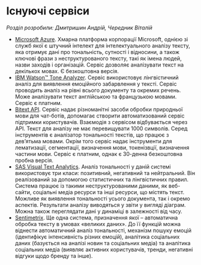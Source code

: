 # Існуючі сервіси
*Розділ розробили: Дмитришин Андрій, Чередник Віталій*
* [Microsoft Azure](https://azure.microsoft.com/ru-ru/services/cognitive-services/text-analytics/). Хмарна платформа корпорації Microsoft, однією зі служб якої є штучний інтелект для інтелектуального аналізу тексту, яка отримує дані про тональність, сутності і відносини, а також ключові фрази з неструктурованого тексту, такі як імена людей, назви заходів і організацій. Сервіс дозволяє аналізувати текст на декількох мовах. Є безкоштовна версія.
* [IBM Watson™ Tone Analyzer](https://www.ibm.com/watson/services/tone-analyzer/). Сервіс використовує лінгвістичний аналіз для виявлення емоційного забарвлення у тексті. Сервіс проводить аналіз на рівні всього документу та окремих речень. Може аналізувати текст англійською та французькою мовами. Сервіс є платним.
* [Bitext API](https://www.bitext.com/api/).  Сервіс надає різноманітні засоби обробки природньої мови для чат-ботів, допомагає створити автоматизований сервіс підтримки користувачів. Взаємодія з сервісом відбувається через API. Текст для аналізу не має перевищувати 1000 символів. Серед інструментів є аналізатор тональності текстів, що працює з дев’ятьма мовами. Окрім того сервіс надає інструменти для лематизації, сегментації, визначення мови, токенізвції, визначення частини мови. Сервіс є платним, однак є 30-денна безкоштовна пробна версія.
* [SAS Visual Text Analytics](https://www.sas.com/en_us/software/visual-text-analytics.html). Аналіз тональності у даній системі використовує три класи: позитивний,
негативний та нейтральний. Він реалізований за допомогою статистичних та лінгвістичних правил. Система працює із такими неструктурованими даними, як веб-сайти, соціальні медіа ресурси та інші ресурси, що містять текст. Можливе як виявлення тональності усього документа, так і окремо аспектів. Результати аналізу виводяться у звіти у вигляді діаграм. Можна також переглядати дані у динаміці в залежності від часу.
* [Sentimetrix](http://www.sentimetrix.com/). Ще одна система, призначення якої – автоматична обробка тексту в умовах «великих даних». До її функцій можна віднести автоматичний
аналіз тональності, механізм пошуку емоцій (ідентифікує інтенсивність різних емоцій), аналітика соціальних даних (базується на аналізі новин та соціальних медіа) та аналітика соціальних медіа (виявляє активних користувачів, тренди, негативні відгуки щодо бренду та інше).

